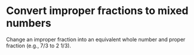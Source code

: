 # Convert improper fractions to mixed numbers

Change an improper fraction into an equivalent whole number and proper fraction (e.g., 7/3 to 2 1/3).
